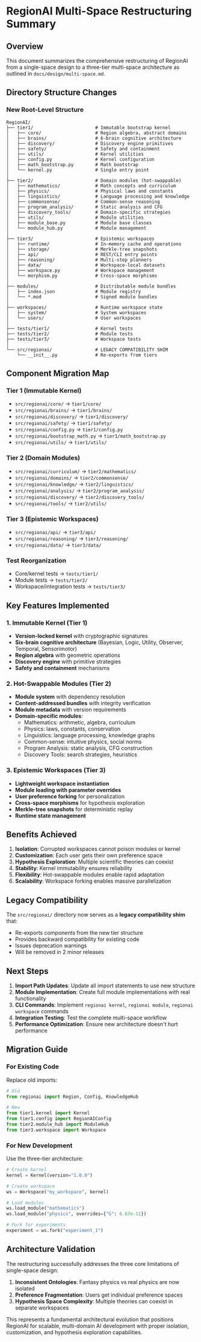 # RegionAI Multi-Space Restructuring Summary

## Overview

This document summarizes the comprehensive restructuring of RegionAI from a single-space design to a three-tier multi-space architecture as outlined in `docs/design/multi-space.md`.

## Directory Structure Changes

### New Root-Level Structure

```
RegionAI/
├── tier1/                       # Immutable bootstrap kernel
│   ├── core/                    # Region algebra, abstract domains
│   ├── brains/                  # 6-brain cognitive architecture
│   ├── discovery/               # Discovery engine primitives
│   ├── safety/                  # Safety and containment
│   ├── utils/                   # Kernel utilities
│   ├── config.py                # Kernel configuration
│   ├── math_bootstrap.py        # Math bootstrap
│   └── kernel.py                # Single entry point
│
├── tier2/                       # Domain modules (hot-swappable)
│   ├── mathematics/             # Math concepts and curriculum
│   ├── physics/                 # Physical laws and constants
│   ├── linguistics/             # Language processing and knowledge
│   ├── commonsense/             # Common-sense reasoning
│   ├── program_analysis/        # Static analysis and CFG
│   ├── discovery_tools/         # Domain-specific strategies
│   ├── utils/                   # Module utilities
│   ├── module_base.py           # Module base classes
│   └── module_hub.py            # Module management
│
├── tier3/                       # Epistemic workspaces
│   ├── runtime/                 # In-memory cache and operations
│   ├── storage/                 # Merkle-tree snapshots
│   ├── api/                     # REST/CLI entry points
│   ├── reasoning/               # Multi-step planners
│   ├── data/                    # Workspace-local datasets
│   ├── workspace.py             # Workspace management
│   └── morphism.py              # Cross-space morphisms
│
├── modules/                     # Distributable module bundles
│   ├── index.json               # Module registry
│   └── *.mod                    # Signed module bundles
│
├── workspaces/                  # Runtime workspace state
│   ├── system/                  # System workspaces
│   └── users/                   # User workspaces
│
├── tests/tier1/                 # Kernel tests
├── tests/tier2/                 # Module tests
├── tests/tier3/                 # Workspace tests
│
└── src/regionai/                # LEGACY COMPATIBILITY SHIM
    └── __init__.py              # Re-exports from tiers
```

## Component Migration Map

### Tier 1 (Immutable Kernel)
- `src/regionai/core/` → `tier1/core/`
- `src/regionai/brains/` → `tier1/brains/`
- `src/regionai/discovery/` → `tier1/discovery/`
- `src/regionai/safety/` → `tier1/safety/`
- `src/regionai/config.py` → `tier1/config.py`
- `src/regionai/bootstrap_math.py` → `tier1/math_bootstrap.py`
- `src/regionai/utils/` → `tier1/utils/`

### Tier 2 (Domain Modules)
- `src/regionai/curriculum/` → `tier2/mathematics/`
- `src/regionai/domains/` → `tier2/commonsense/`
- `src/regionai/knowledge/` → `tier2/linguistics/`
- `src/regionai/analysis/` → `tier2/program_analysis/`
- `src/regionai/discovery/` → `tier2/discovery_tools/`
- `src/regionai/tools/` → `tier2/utils/`

### Tier 3 (Epistemic Workspaces)
- `src/regionai/api/` → `tier3/api/`
- `src/regionai/reasoning/` → `tier3/reasoning/`
- `src/regionai/data/` → `tier3/data/`

### Test Reorganization
- Core/kernel tests → `tests/tier1/`
- Module tests → `tests/tier2/`
- Workspace/integration tests → `tests/tier3/`

## Key Features Implemented

### 1. Immutable Kernel (Tier 1)
- **Version-locked kernel** with cryptographic signatures
- **Six-brain cognitive architecture** (Bayesian, Logic, Utility, Observer, Temporal, Sensorimotor)
- **Region algebra** with geometric operations
- **Discovery engine** with primitive strategies
- **Safety and containment** mechanisms

### 2. Hot-Swappable Modules (Tier 2)
- **Module system** with dependency resolution
- **Content-addressed bundles** with integrity verification
- **Module metadata** with version requirements
- **Domain-specific modules**:
  - Mathematics: arithmetic, algebra, curriculum
  - Physics: laws, constants, conservation
  - Linguistics: language processing, knowledge graphs
  - Common-sense: intuitive physics, social norms
  - Program Analysis: static analysis, CFG construction
  - Discovery Tools: search strategies, heuristics

### 3. Epistemic Workspaces (Tier 3)
- **Lightweight workspace instantiation**
- **Module loading with parameter overrides**
- **User preference forking** for personalization
- **Cross-space morphisms** for hypothesis exploration
- **Merkle-tree snapshots** for deterministic replay
- **Runtime state management**

## Benefits Achieved

1. **Isolation**: Corrupted workspaces cannot poison modules or kernel
2. **Customization**: Each user gets their own preference space
3. **Hypothesis Exploration**: Multiple scientific theories can coexist
4. **Stability**: Kernel immutability ensures reliability
5. **Flexibility**: Hot-swappable modules enable rapid adaptation
6. **Scalability**: Workspace forking enables massive parallelization

## Legacy Compatibility

The `src/regionai/` directory now serves as a **legacy compatibility shim** that:
- Re-exports components from the new tier structure
- Provides backward compatibility for existing code
- Issues deprecation warnings
- Will be removed in 2 minor releases

## Next Steps

1. **Import Path Updates**: Update all import statements to use new structure
2. **Module Implementation**: Create full module implementations with real functionality
3. **CLI Commands**: Implement `regionai kernel`, `regionai module`, `regionai workspace` commands
4. **Integration Testing**: Test the complete multi-space workflow
5. **Performance Optimization**: Ensure new architecture doesn't hurt performance

## Migration Guide

### For Existing Code
Replace old imports:
```python
# Old
from regionai import Region, Config, KnowledgeHub

# New
from tier1.kernel import Kernel
from tier1.config import RegionAIConfig
from tier2.module_hub import ModuleHub
from tier3.workspace import Workspace
```

### For New Development
Use the three-tier architecture:
```python
# Create kernel
kernel = Kernel(version="1.0.0")

# Create workspace
ws = Workspace("my_workspace", kernel)

# Load modules
ws.load_module("mathematics")
ws.load_module("physics", overrides={"G": 6.67e-11})

# Fork for experiments
experiment = ws.fork("experiment_1")
```

## Architecture Validation

The restructuring successfully addresses the three core limitations of single-space design:
1. **Inconsistent Ontologies**: Fantasy physics vs real physics are now isolated
2. **Preference Fragmentation**: Users get individual preference spaces
3. **Hypothesis Space Complexity**: Multiple theories can coexist in separate workspaces

This represents a fundamental architectural evolution that positions RegionAI for scalable, multi-domain AI development with proper isolation, customization, and hypothesis exploration capabilities.